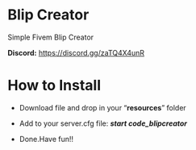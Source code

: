# Blip  Creator
Simple Fivem Blip Creator

**Discord:** https://discord.gg/zaTQ4X4unR
# How to Install
+ Download file and drop in your “**resources**” folder

+ Add to your server.cfg file: ***start code_blipcreator***

+ Done.Have fun!!
